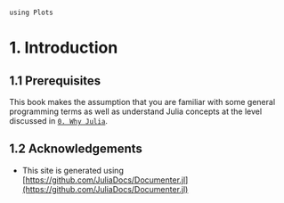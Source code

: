 ```@contents
```

```@setup viz
using Plots
```

# 1. Introduction 

## 1.1 Prerequisites 

This book makes the assumption that you are familiar with some general programming terms as well as understand Julia concepts at the level discussed in [`0. Why Julia`](@ref).  

## 1.2 Acknowledgements

- This site is generated using [https://github.com/JuliaDocs/Documenter.jl](https://github.com/JuliaDocs/Documenter.jl)